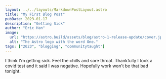 ```yaml
---
layout: ../../layouts/MarkdownPostLayout.astro
title: "My First Blog Post"
pubDate: 2023-01-17
description: "Getting Sick"
author: "Eric Han"
image:
  url: "https://astro.build/assets/blog/astro-1-release-update/cover.jpeg"
  alt: "The Astro logo with the word One."
tags: ["2023", "blogging", "communitytaught"]
---
```


I think I'm getting sick. Feel the chills and sore throat. Thankfully I took a covid test and it said I was negative. Hopefully work won't be that bad tonight.
